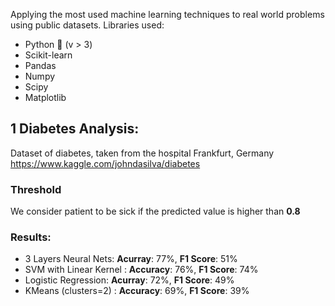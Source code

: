 Applying the most used machine learning techniques to real world problems using public datasets. 
Libraries used:
- Python 🐍 (v > 3)
- Scikit-learn
- Pandas
- Numpy
- Scipy
- Matplotlib 
## 1 Diabetes Analysis:
Dataset of diabetes, taken from the hospital Frankfurt, Germany https://www.kaggle.com/johndasilva/diabetes 
### Threshold
We consider patient to be sick if the predicted value is higher than **0.8**
### Results:
- 3 Layers Neural Nets: **Acurray**: 77%, **F1 Score**: 51%
- SVM with Linear Kernel : **Accuracy**: 76%, **F1 Score**: 74%
- Logistic Regression: **Acurray**: 72%, **F1 Score**: 49%
- KMeans (clusters=2) : **Accuracy**: 69%, **F1 Score**: 39%


